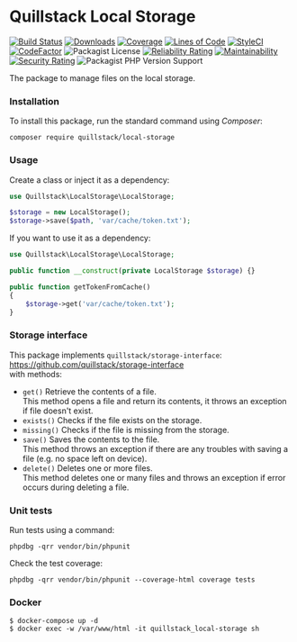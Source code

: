 # Quillstack Local Storage

[![Build Status](https://app.travis-ci.com/quillstack/local-storage.svg?branch=main)](https://app.travis-ci.com/quillstack/local-storage)
[![Downloads](https://img.shields.io/packagist/dt/quillstack/local-storage.svg)](https://packagist.org/packages/quillstack/local-storage)
[![Coverage](https://sonarcloud.io/api/project_badges/measure?project=quillstack_local-storage&metric=coverage)](https://sonarcloud.io/dashboard?id=quillstack_local-storage)
[![Lines of Code](https://sonarcloud.io/api/project_badges/measure?project=quillstack_local-storage&metric=ncloc)](https://sonarcloud.io/dashboard?id=quillstack_local-storage)
[![StyleCI](https://github.styleci.io/repos/394779968/shield?branch=main)](https://github.styleci.io/repos/394779968?branch=main)
[![CodeFactor](https://www.codefactor.io/repository/github/quillstack/local-storage/badge)](https://www.codefactor.io/repository/github/quillstack/local-storage)
![Packagist License](https://img.shields.io/packagist/l/quillstack/local-storage)
[![Reliability Rating](https://sonarcloud.io/api/project_badges/measure?project=quillstack_local-storage&metric=reliability_rating)](https://sonarcloud.io/dashboard?id=quillstack_local-storage)
[![Maintainability](https://api.codeclimate.com/v1/badges/d3fbd09f1580534b0c0e/maintainability)](https://codeclimate.com/github/quillstack/local-storage/maintainability)
[![Security Rating](https://sonarcloud.io/api/project_badges/measure?project=quillstack_local-storage&metric=security_rating)](https://sonarcloud.io/dashboard?id=quillstack_local-storage)
![Packagist PHP Version Support](https://img.shields.io/packagist/php-v/quillstack/local-storage)

The package to manage files on the local storage.

### Installation

To install this package, run the standard command using _Composer_:

```
composer require quillstack/local-storage
```

### Usage

Create a class or inject it as a dependency:

```php
use Quillstack\LocalStorage\LocalStorage;

$storage = new LocalStorage();
$storage->save($path, 'var/cache/token.txt');
```

If you want to use it as a dependency:

```php
use Quillstack\LocalStorage\LocalStorage;

public function __construct(private LocalStorage $storage) {}

public function getTokenFromCache()
{
    $storage->get('var/cache/token.txt');
}
```

### Storage interface

This package implements `quillstack/storage-interface`:
https://github.com/quillstack/storage-interface \
with methods:

- `get()` Retrieve the contents of a file. \
This method opens a file and return its contents, it throws an exception if file doesn't exist.
- `exists()` Checks if the file exists on the storage.
- `missing()` Checks if the file is missing from the storage.
- `save()` Saves the contents to the file. \
This method throws an exception if there are any troubles with saving a file (e.g. no space left on device).
- `delete()` Deletes one or more files. \
This method deletes one or many files and throws an exception if error occurs during deleting a file.

### Unit tests

Run tests using a command:

```
phpdbg -qrr vendor/bin/phpunit
```

Check the test coverage:

```
phpdbg -qrr vendor/bin/phpunit --coverage-html coverage tests
```

### Docker

```shell
$ docker-compose up -d
$ docker exec -w /var/www/html -it quillstack_local-storage sh
```
